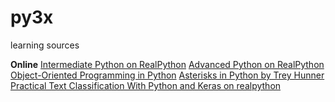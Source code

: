 # py3x
learning sources

**Online**
[Intermediate Python on RealPython](https://realpython.com/tutorials/intermediate/)
[Advanced Python on RealPython](https://realpython.com/tutorials/advanced/)
[Object-Oriented Programming in Python](https://python-textbok.readthedocs.io/en/1.0/index.html)
[Asterisks in Python by Trey Hunner](https://treyhunner.com/2018/10/asterisks-in-python-what-they-are-and-how-to-use-them/)
[Practical Text Classification With Python and Keras on realpython](https://realpython.com/python-keras-text-classification/)
